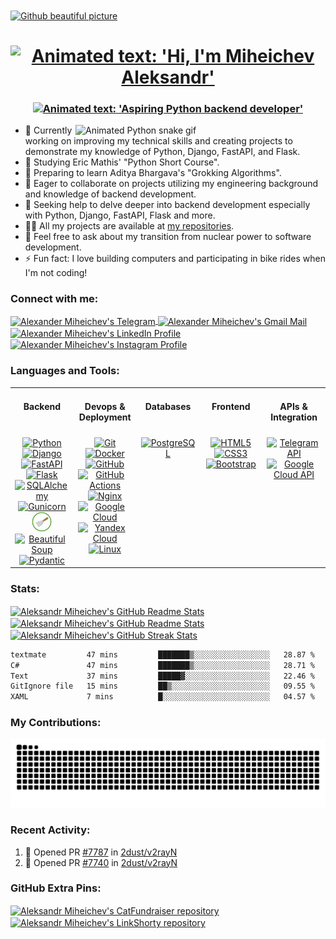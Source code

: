 <a href="https://github.com/lowlighter/metrics">
  <img align="center" src="https://user-images.githubusercontent.com/74038190/240304586-d48893bd-0757-481c-8d7e-ba3e163feae7.png" alt="Github beautiful picture" />
</a>

<h1 align="center">
    <a href="https://git.io/typing-svg">
      <img src="https://readme-typing-svg.demolab.com?font=Righteous&size=35&duration=4999&pause=1000&color=000000&center=true&vCenter=true&width=650&height=40&lines=Hi+%F0%9F%91%8B%2C+I'm+Miheichev+Aleksandr!"
           alt="Animated text: 'Hi, I'm Miheichev Aleksandr'" />
    </a>
</h1>

<h3 align="center">
    <a href="https://git.io/typing-svg">
      <img src="https://readme-typing-svg.demolab.com?font=Righteous&pause=1000&center=true&vCenter=true&width=650&height=40&lines=Aspiring+Python+backend+developer"
           alt="Animated text: 'Aspiring Python backend developer'" />
    </a>
</h3>

<img align="right" width="400" src="https://cdn.dribbble.com/users/926537/screenshots/4502924/python-2.gif" alt="Animated Python snake gif" >

- 🔭 Currently working on improving my technical skills and creating projects to demonstrate my knowledge of Python, Django, FastAPI, and Flask.
- 🌱 Studying Eric Mathis' "Python Short Course".
- 📖 Preparing to learn Aditya Bhargava's "Grokking Algorithms".
- 👯 Eager to collaborate on projects utilizing my engineering background and knowledge of backend development.
- 🤝 Seeking help to delve deeper into backend development especially with Python, Django, FastAPI, Flask and more.
- 👨‍💻 All my projects are available at [my repositories](https://github.com/aleksandr-miheichev?tab=repositories).
- 💬 Feel free to ask about my transition from nuclear power to software development.
- ⚡ Fun fact: I love building computers and participating in bike rides when I'm not coding!

<h3 align="left">Connect with me:</h3>

<p align="left">
  <a href="https://t.me/aleksandr_miheichev" target="_blank" rel="noopener noreferrer">
    <img align="center" height="32" width="32" src="https://cdn.simpleicons.org/telegram" alt="Alexander Miheichev's Telegram" />
  </a>
  <a href="mailto:aleksandr.miheichev.prof@gmail.com" target="_blank" rel="noopener noreferrer">
    <img align="center" height="32" width="32" src="https://cdn.simpleicons.org/gmail" alt="Alexander Miheichev's Gmail Mail" />
  </a>
  <a href="https://linkedin.com/in/aleksandr-miheichev" target="_blank" rel="noopener noreferrer">
    <img align="center" height="32" width="32" src="https://img.icons8.com/?size=100&id=xuvGCOXi8Wyg&format=png&color=000000" alt="Alexander Miheichev's LinkedIn Profile" />
  </a>
  <a href="https://instagram.com/aleksandr_miheichev" target="_blank" rel="noopener noreferrer">
    <img align="center" height="32" width="32" src="https://cdn.simpleicons.org/instagram" alt="Alexander Miheichev's Instagram Profile" />
  </a>
</p>

<h3 align="left">Languages and Tools:</h3>

<table>
  <tr>
    <td valign="top" width="20%">
        <h4 align="center">Backend</h4>
    </td>
    <td valign="top" width="20%">
        <h4 align="center">Devops & Deployment</h4>
    </td>
    <td valign="top" width="20%">
        <h4 align="center">Databases</h4>
    </td>
    <td valign="top" width="20%">
        <h4 align="center">Frontend</h4>
    </td>
    <td valign="top" width="20%">
        <h4 align="center">APIs & Integration</h4>
    </td>
  </tr>
  <tr>
    <td valign="top" width="20%">
        <div align="center">
            <a href="https://www.python.org/" target="_blank" rel="noopener noreferrer">
                <img height="32" width="32" src="https://cdn.simpleicons.org/python" alt="Python" />
            </a>
            <a href="https://www.djangoproject.com/" target="_blank" rel="noopener noreferrer">
                <img height="32" width="32" src="https://cdn.simpleicons.org/django" alt="Django" />
            </a>
            <a href="https://fastapi.tiangolo.com/" target="_blank" rel="noopener noreferrer">
                <img height="32" width="32" src="https://cdn.simpleicons.org/fastapi" alt="FastAPI" />
            </a>
            <a href="https://flask.palletsprojects.com/en/" target="_blank" rel="noopener noreferrer">
                <img height="32" width="32" src="https://cdn.simpleicons.org/flask" alt="Flask" />
            </a>
            <a href="https://www.sqlalchemy.org/" target="_blank" rel="noopener noreferrer">
                <img height="32" width="32" src="https://cdn.simpleicons.org/sqlalchemy" alt="SQLAlchemy" />
            </a>
            <a href="https://gunicorn.org/" target="_blank" rel="noopener noreferrer">
                <img height="32" width="32" src="https://cdn.simpleicons.org/gunicorn" alt="Gunicorn" />
            </a>
            <a href="https://scrapy.org/" target="_blank" rel="noopener noreferrer">
                <img height="32" width="32" src="./scrapylogo.png" alt="Scrapy" />
            </a>
            <a href="https://www.crummy.com/software/BeautifulSoup/" target="_blank" rel="noopener noreferrer">
                <img height="32" width="32" src="https://play-lh.googleusercontent.com/yMjUC6LBh7uOCK6wUcIEf5MHZQmSqDPXoInOQLZzw0DWQsPJuvkwSymX2zI4Ok7i_BY" alt="Beautiful Soup" />
            </a>
            <a href="https://docs.pydantic.dev/latest/" target="_blank" rel="noopener noreferrer">
                <img height="32" width="32" src="https://cdn.simpleicons.org/pydantic" alt="Pydantic" />
            </a>
        </div>
    </td>
    <td valign="top" width="20%">
        <div align="center">
            <a href="https://git-scm.com/" target="_blank" rel="noopener noreferrer">
                <img height="32" width="32" src="https://cdn.simpleicons.org/git" alt="Git" />
            </a>
            <a href="https://www.docker.com/" target="_blank" rel="noopener noreferrer">
                <img height="32" width="32" src="https://cdn.simpleicons.org/docker" alt="Docker" />
            </a>
            <a href="https://github.com/" target="_blank" rel="noopener noreferrer">
                <img height="32" width="32" src="https://cdn.simpleicons.org/github" alt="GitHub" />
            </a>
            <a href="https://docs.github.com/en/actions" target="_blank" rel="noopener noreferrer">
                <img height="32" width="32" src="https://cdn.simpleicons.org/githubactions" alt="GitHub Actions" />
            </a>
            <a href="https://nginx.org/en/" target="_blank" rel="noopener noreferrer">
                <img height="32" width="32" src="https://cdn.simpleicons.org/nginx" alt="Nginx" />
            </a>
            <a href="https://cloud.google.com/" target="_blank" rel="noopener noreferrer">
                <img height="32" width="32" src="https://cdn.simpleicons.org/googlecloud" alt="Google Cloud" />
            </a>
            <a href="https://cloud.yandex.ru/" target="_blank" rel="noopener noreferrer">
                <img height="32" width="32" src="https://cdn.simpleicons.org/yandexcloud" alt="Yandex Cloud" />
            </a>
            <a href="https://kernel.org/" target="_blank" rel="noopener noreferrer">
                <img height="32" width="32" src="https://cdn.simpleicons.org/linux" alt="Linux" />
            </a>
        </div>
    </td>
    <td valign="top" width="20%">
        <div align="center">
            <a href="https://www.postgresql.org/" target="_blank" rel="noopener noreferrer">
                <img height="32" width="32" src="https://cdn.simpleicons.org/postgresql" alt="PostgreSQL" />
            </a>
        </div>
    </td>
    <td valign="top" width="20%">
        <div align="center">
            <a href="https://html.spec.whatwg.org/multipage/" target="_blank" rel="noopener noreferrer">
                <img height="32" width="32" src="https://cdn.simpleicons.org/html5" alt="HTML5" />
            </a>
            <a href="https://www.w3.org/TR/css-2023/" target="_blank" rel="noopener noreferrer">
                <img height="32" width="32" src="https://cdn.simpleicons.org/css3" alt="CSS3" />
            </a>
            <a href="https://getbootstrap.com/" target="_blank" rel="noopener noreferrer">
                <img height="32" width="32" src="https://cdn.simpleicons.org/bootstrap" alt="Bootstrap" />
            </a>
        </div>
    </td>
    <td valign="top" width="20%">
        <div align="center">
            <a href="https://core.telegram.org/" target="_blank" rel="noopener noreferrer">
                <img height="32" width="32" src="https://cdn.simpleicons.org/telegram" alt="Telegram API" />
            </a>
            <a href="https://cloud.google.com/apis/docs/overview" target="_blank" rel="noopener noreferrer">
                <img height="32" width="32" src="https://cdn.simpleicons.org/googlecloud" alt="Google Cloud API" />
            </a>
        </div>
    </td>
  </tr>
</table>

<h3 align="left">Stats:</h3>

<a href="https://github.com/anuraghazra/github-readme-stats">
  <img height=200 align="center" src="https://github-readme-stats-aleksandr-miheichev.vercel.app/api?username=aleksandr-miheichev" alt="Aleksandr Miheichev's GitHub Readme Stats" />
</a>
<a href="https://github.com/anuraghazra/github-readme-stats">
  <img height=200 align="center" src="https://github-readme-stats-aleksandr-miheichev.vercel.app/api/top-langs?username=aleksandr-miheichev&layout=compact&langs_count=8&card_width=320" alt="Aleksandr Miheichev's GitHub Readme Stats" />
</a>

<a href="https://github.com/DenverCoder1/github-readme-streak-stats">
  <img height="200" align="center" src="https://github-readme-streak-stats-aleksandr-miheichev.vercel.app/?user=aleksandr-miheichev&card_width=370" alt="Aleksandr Miheichev's GitHub Streak Stats" />
</a>

<!--START_SECTION:waka-->

```txt
textmate         47 mins         ███████▒░░░░░░░░░░░░░░░░░   28.87 %
C#               47 mins         ███████▒░░░░░░░░░░░░░░░░░   28.71 %
Text             37 mins         █████▓░░░░░░░░░░░░░░░░░░░   22.46 %
GitIgnore file   15 mins         ██▒░░░░░░░░░░░░░░░░░░░░░░   09.55 %
XAML             7 mins          █░░░░░░░░░░░░░░░░░░░░░░░░   04.57 %
```

<!--END_SECTION:waka-->

<h3 align="left">My Contributions:</h3>

<!-- светлая и тёмная темы -->
<picture>
  <source media="(prefers-color-scheme: dark)"
          srcset="https://raw.githubusercontent.com/aleksandr-miheichev/aleksandr-miheichev/output/github-snake-dark.svg" />
  <img alt="snake" src="https://raw.githubusercontent.com/aleksandr-miheichev/aleksandr-miheichev/output/github-snake.svg" />
</picture>

<h3 align="left">Recent Activity:</h3>

<!--START_SECTION:activity-->
1. 💪 Opened PR [#7787](https://github.com/2dust/v2rayN/pull/7787) in [2dust/v2rayN](https://github.com/2dust/v2rayN)
2. 💪 Opened PR [#7740](https://github.com/2dust/v2rayN/pull/7740) in [2dust/v2rayN](https://github.com/2dust/v2rayN)
<!--END_SECTION:activity-->

<h3 align="left">GitHub Extra Pins:</h3>

<a href="https://github.com/aleksandr-miheichev/cat_fundraiser">
  <img height=200 width="400" align="center" src="https://github-readme-stats.vercel.app/api/pin/?username=aleksandr-miheichev&repo=cat_fundraiser" alt="Aleksandr Miheichev's CatFundraiser repository" />
</a>
<a href="https://github.com/aleksandr-miheichev/link_shorty">
  <img height=200 width="400" align="center" src="https://github-readme-stats.vercel.app/api/pin/?username=aleksandr-miheichev&repo=link_shorty" alt="Aleksandr Miheichev's LinkShorty repository" />
</a>
